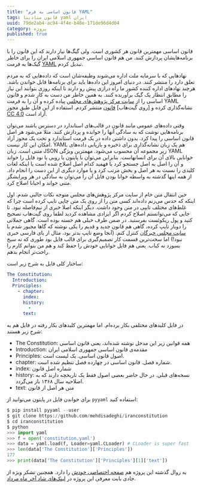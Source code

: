 ```yaml
---
title: "قانون اساسی به فرم YAML"
tags: قانون متادیتا yaml ایران
uuid: 79de2ab4-ac94-4f4e-b40e-171de96d4d04
category: پروژه
published: true
---
```

قانون اساسی مهمترین قانون هر کشوری است. ولی گیگ‌ها نیاز دارند که این قانون را با برنامه‌هایشان پردازش کنند. من هم قانون اساسی جمهوری اسلامی ایران را برای خاطر گیک‌ها به فرمت [YAML][یمل] تبدیل کردم.

نهادهایی که با سرمایه ملت اداره می‌شوند وظیفه‌شان است که داده‌هایی که به مردم تعلق دارد را منتشر کنند. در دنیای امروز این داده‌ها باید برای برنامه‌ها قابل خواندن باشد. هرچند نهادهای اداره کننده کشور ما راه درازی پیش رو دارند تا اینکه روزی بتوانند این نیاز را مطابق انتظار یک گیک برآورنده کنند. به همین خاطر من دست به کار شدم و قانون اساسی را از [سایت مرکز پژوهش‌های مجلس][پژوهش] پیاده کرده و آن را به فرمت YAML نشانه‌گذاری کرده و [روی گیت‌هاب] [قانون] منتشر کردم. استفاده از این فایل طبق مجوز [CC 4.0][سی‌سی] آزاد است.

[یمل]: http://yaml.org/
[پژوهش]: http://rc.majlis.ir/fa/content/iran_constitution
[قانون]: https://github.com/mehdisadeghi/iranconstitution/blob/master/constitution.yaml
[سی‌سی]: http://creativecommons.org/licenses/by/4.0/

وقتی داده‌های عمومی مانند قانون در قالب‌های استاندارد در دسترس باشند می‌توان برنامه‌هایی نوشت که به سادگی آنها را خوانده و پردازش کنند. مثلا می‌شود هر اصل قانون اساسی را پیدا کرد. بدون داشتن داده در یک فرمت استاندارد و تحت یک مجوز آزاد امکان این کار نیست. YAML هم یک زبان نشانه‌گذاری برای ذخیره و بازیابی داده‌های متنی است. زبان JSON زیر مجموعه آن محسوب می‌شود. مهمترین ویژگی YAML خوانایی بالای آن برای انسانهاست. بنابراین می‌توان با پایتون یا روبی یا نود فایل را خواند و آن را اصل به اصل جستجو کرد یا فهمید کدام اصل اصلاح شده است یا اینکه لغات کلیدی را نسبت به هر اصل و بخش مرتب کرد و یا موارد دیگری از این دست را انجام داد. از همه اینها گذشته به واسطه خوانا بودن فایل آن را می‌توان به سادگی در هر ویرایشگر متنی خواند و احیانا اصلاح کرد.

حین انتقال متن خام از سایت مرکز پژوهش‌های مجلس متوجه نکات جالبی شدم. اول اینکه که حدس می‌زنم داده‌اند کسی متن را از روی یک متن چاپی تایپ کرده است چرا که غلط‌های مختلف تایپی در متن وجود داشت. دیگر اینکه اصلا خبری از نیم‌فاصله نبود.  تا جایی که می‌توانستم اصلاح کردم اگر ایرادی مشاهده کردید لطفا روی گیت‌هاب تصحیح کنید و پول ریکوئست بفرستید. در ضمن طرف خیلی هم خسته بوده است. گاهی جملاتی را دوبار تایپ کرده، گاهی هم قانون جدید و قدیم را یکی نوشته که گاها مجبور شدم با [سایت مجلس خبرگان][خبرگان] کنترل کنم. (آنجا وضع تایپ بدتر بود، مثال از یای فارسی خبری نبود!) اما سخت‌ترین قسمت کار تصمیم‌گیری برای قالب فایل بود طوری که نه سیخ بسوزد نه کباب. یعنی هم فایل خوانایی خودش را حفظ کند و هم من بتوانم کارم را راحت‌تر انجام بدهم.

[خبرگان]: http://www.shora-gc.ir/Portal/Home/ShowPage.aspx?Object=News&ID=346db5f5-6205-4ec0-a619-f6d7d57be193&LayoutID=df97d031-b451-4421-819a-5012d4705435&CategoryID=ff0668dd-649c-4d53-a9ba-23ec1caed3be

ساختار کلی فایل به شرح زیر است:

~~~yaml
The Constitution:
  Introduction:
  Principles:
    - chapter:
      index:
      history:
        -
      text:
~~~
در فایل کلیدهای مختلفی بکار برده‌ام. اما مهمترین کلیدهای بکار رفته در فایل هم به شرح زیر هستند:

* The Constitution: همه قوانین زیر این مدخل نوشته شده‌اند، یعنی قانون اساسی
* Introduction: مقدمه‌ی قانون اساسی جمهوری اسلامی ایران
* Principles: اصول قانون اساسی. یک لیست است.
* chapter: شماره فصل. قانون اساسی در چهارده فصل تنظیم شده است.
* index: شماره اصل قانون
* history: نسخه‌های قبلی. در حال حاضر بعضی اصول فقط یک تاریخچه دارند که به اصلاحیه سال ۱۳۶۸ باز می‌گردد.
* text: متن هر اصل از قانون


برای خواندن فایل در پایتون می‌توانید از `pyyaml` استفاده کنید:

~~~python
$ pip install pyyaml --user
$ git clone https://github.com/mehdisadeghi/iranconstitution
$ cd iranconstitution
$ python
>>> import yaml
>>> f = open('constitution.yaml')
>>> data = yaml.load(f, Loader=yaml.CLoader) # CLoader is super fast
>>> len(data['The Constitution']['Principles'])
177
>>> print(data['The Constitution']['Principles'][1]['text'])
~~~

به روال گذشته این پروژه هم [صفحه اختصاصی خودش][صاپ] را دارد. همچنین تشکر ویژه از ‏جادی بابت معرفی این پروژه در [لینک‌های شاد آخر ماه مرداد][لشام].

[صاپ]: projects/iranconstitution
[لشام]: http://jadi.net/2016/08/mondays-mordad-95/



